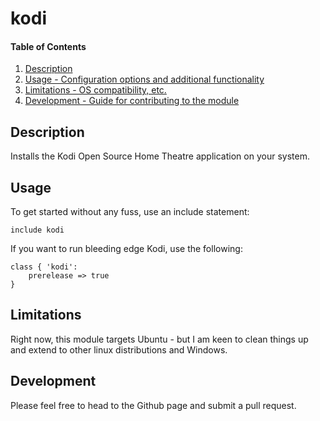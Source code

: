# kodi

#### Table of Contents

1. [Description](#description)
1. [Usage - Configuration options and additional functionality](#usage)
1. [Limitations - OS compatibility, etc.](#limitations)
1. [Development - Guide for contributing to the module](#development)

## Description

Installs the Kodi Open Source Home Theatre application on your system.

## Usage

To get started without any fuss, use an include statement:

    include kodi

If you want to run bleeding edge Kodi, use the following:

    class { 'kodi':
        prerelease => true
    }


## Limitations

Right now, this module targets Ubuntu - but I am keen to clean things up and
extend to other linux distributions and Windows.

## Development

Please feel free to head to the Github page and submit a pull request.


